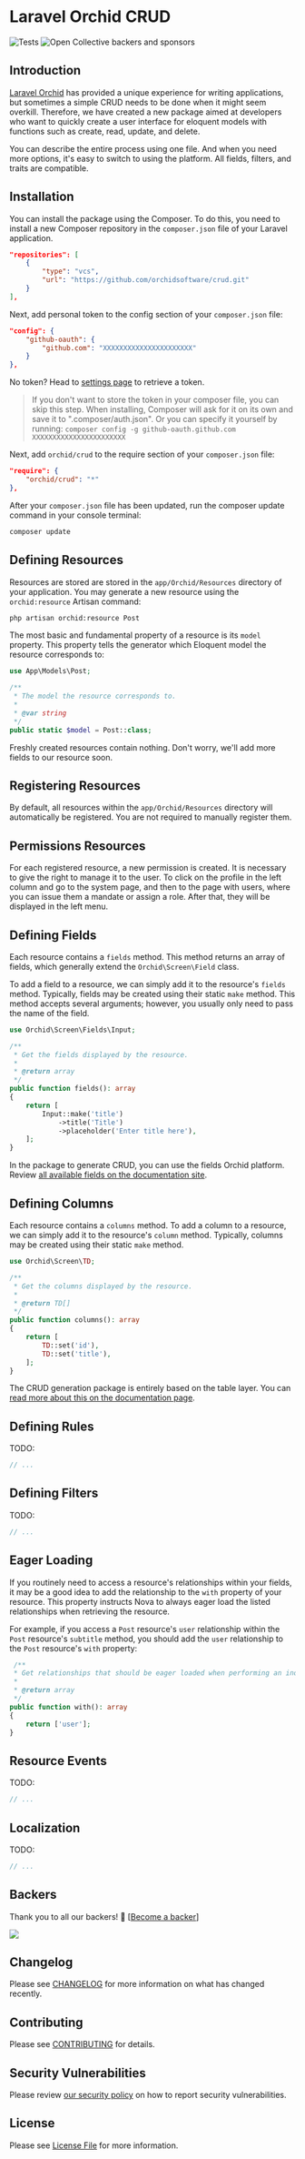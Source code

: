 # Laravel Orchid CRUD

![Tests](https://github.com/orchidsoftware/crud/workflows/Tests/badge.svg)
![Open Collective backers and sponsors](https://img.shields.io/opencollective/all/orchid)



## Introduction

<a href="https://orchid.software/" target="blank">Laravel Orchid</a> has provided a unique experience for writing applications, but sometimes a simple CRUD needs to be done when it might seem overkill. Therefore, we have created a new package aimed at developers who want to quickly create a user interface for eloquent models with functions such as create, read, update, and delete.


You can describe the entire process using one file. And when you need more options, it's easy to switch to using the platform.
All fields, filters, and traits are compatible.

## Installation

You can install the package using the Сomposer.
To do this, you need to install a new Composer repository in the `composer.json` file of your Laravel application.

```json
"repositories": [
    {
        "type": "vcs",
        "url": "https://github.com/orchidsoftware/crud.git"
    }
],
```

Next, add personal token to the config section of your `composer.json` file:

```json
"config": {
    "github-oauth": {
        "github.com": "XXXXXXXXXXXXXXXXXXXXXX"
    }
},
```

No token? Head to [settings page](https://github.com/settings/tokens/new?scopes=repo&description=Orchid+CRUD) to retrieve a token.

> If you don't want to store the token in your composer file, you can skip this step. When installing, Composer will ask for it on its own and save it to ".composer/auth.json". Or you can specify it yourself by running: `composer config -g github-oauth.github.com XXXXXXXXXXXXXXXXXXXXXXX`
 
Next, add `orchid/crud` to the require section of your `composer.json` file:

```json
"require": {
    "orchid/crud": "*"
},
```

After your `composer.json` file has been updated, run the composer update command in your console terminal:

```bash
composer update
```

## Defining Resources

Resources are stored are stored in the `app/Orchid/Resources` directory of your application.
You may generate a new resource using the `orchid:resource` Artisan command:

```bash
php artisan orchid:resource Post
```

The most basic and fundamental property of a resource is its `model` property. 
This property tells the generator which Eloquent model the resource corresponds to:

```php
use App\Models\Post;

/**
 * The model the resource corresponds to.
 *
 * @var string
 */
public static $model = Post::class;
```

Freshly created resources contain nothing. Don't worry, we'll add more fields to our resource soon.

## Registering Resources

By default, all resources within the `app/Orchid/Resources` directory will automatically be registered.
You are not required to manually register them.


## Permissions Resources

For each registered resource, a new permission is created. It is necessary to give the right to manage it to the user.
To click on the profile in the left column and go to the system page, and then to the page with users, 
where you can issue them a mandate or assign a role. After that, they will be displayed in the left menu.

## Defining Fields

Each resource contains a `fields` method. This method returns an array of fields, which generally extend the `Orchid\Screen\Field` class. 

To add a field to a resource, we can simply add it to the resource's `fields` method. Typically, fields may be created using their static `make` method. This method accepts several arguments; however, you usually only need to pass the name of the field.


```php
use Orchid\Screen\Fields\Input;

/**
 * Get the fields displayed by the resource.
 *
 * @return array
 */
public function fields(): array
{
    return [
        Input::make('title')
            ->title('Title')
            ->placeholder('Enter title here'),
    ];
}
```
In the package to generate CRUD, you can use the fields Orchid platform. Review [all available fields on the documentation site](https://orchid.software/en/docs/field/).


## Defining Сolumns

Each resource contains a `сolumns` method. To add a column to a resource, we can simply add it to the resource's `column` method. Typically, columns may be created using their static `make` method. 

```php
use Orchid\Screen\TD;

/**
 * Get the columns displayed by the resource.
 *
 * @return TD[]
 */
public function columns(): array
{
    return [
        TD::set('id'),
        TD::set('title'),
    ];
}
```
The CRUD generation package is entirely based on the table layer. You can [read more about this on the documentation page](https://orchid.software/en/docs/layouts/table/).

## Defining Rules

TODO:
``` php
// ...
```

## Defining Filters

TODO:
``` php
// ...
```

## Eager Loading

If you routinely need to access a resource's relationships within your fields, it may be a good idea to add the relationship to the `with` property of your resource. This property instructs Nova to always eager load the listed relationships when retrieving the resource.

For example, if you access a `Post` resource's `user` relationship within the `Post` resource's `subtitle` method, you should add the `user` relationship to the `Post` resource's `with` property:

```php
 /**
 * Get relationships that should be eager loaded when performing an index query.
 *
 * @return array
 */
public function with(): array
{
    return ['user'];
}
```

## Resource Events

TODO:
``` php
// ...
```

## Localization

TODO:
``` php
// ...
```


## Backers

Thank you to all our backers! 🙏 [[Become a backer](https://opencollective.com/orchid#backer)]

<a href="https://opencollective.com/colly#backers" target="_blank"><img src="https://opencollective.com/orchid/backers.svg?width=838"></a>

## Changelog

Please see [CHANGELOG](CHANGELOG.md) for more information on what has changed recently.

## Contributing

Please see [CONTRIBUTING](.github/CONTRIBUTING.md) for details.

## Security Vulnerabilities

Please review [our security policy](../../security/policy) on how to report security vulnerabilities.

## License

Please see [License File](LICENSE) for more information.
